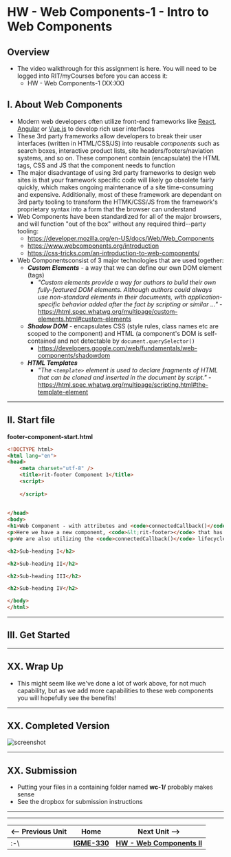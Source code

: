 # HW - Web Components-1 - Intro to Web Components

## Overview

- The video walkthrough for this assignment is here. You will need to be logged into RIT/myCourses before you can access it:
  - HW - Web Components-1 (XX:XX)


## I. About Web Components

- Modern web developers often utilize front-end frameworks like [React](https://reactjs.org/), [Angular](https://angular.io/) or [Vue.js](https://vuejs.org/) to develop rich user interfaces
- These 3rd party frameworks allow developers to break their user interfaces (written in HTML/CSS/JS) into reusable *components* such as search boxes, interactive product lists, site headers/footers/naviation systems, and so on. These component contain (encapsulate) the HTML tags, CSS and JS that the component needs to function
- The major disadvantage of using 3rd party frameworks to design web sites is that your framework specific code will likely go obsolete fairly quickly, which makes ongoing maintenance of a site time-consuming and expensive. Additionally, most of these framework are dependant on 3rd party tooling to transform the HTMK/CSS/JS from the framework's proprietary syntax into a form that the browser can understand
- Web Components have been standardized for all of the major browsers, and will function "out of the box" without any required third--party tooling:
  - https://developer.mozilla.org/en-US/docs/Web/Web_Components
  - https://www.webcomponents.org/introduction
  - https://css-tricks.com/an-introduction-to-web-components/
 - Web Componentsconsist of 3 major technologies that are used together:
   - ***Custom Elements*** - a way that we can define our own DOM element (tags)
     - *"Custom elements provide a way for authors to build their own fully-featured DOM elements. Although authors could always use non-standard elements in their documents, with application-specific behavior added after the fact by scripting or similar ..."* - https://html.spec.whatwg.org/multipage/custom-elements.html#custom-elements
    - ***Shadow DOM*** - encapsulates CSS (style rules, class names etc are scoped to the component) and HTML (a component's DOM is self-contained and not detectable by `document.querySelector()`
      - https://developers.google.com/web/fundamentals/web-components/shadowdom
    - ***HTML Templates***
      - *"The `<template>` element is used to declare fragments of HTML that can be cloned and inserted in the document by script."* - https://html.spec.whatwg.org/multipage/scripting.html#the-template-element


<hr>

## II. Start file

**footer-component-start.html**

```html
<!DOCTYPE html>
<html lang="en">
<head>
	<meta charset="utf-8" />
	<title>rit-footer Component 1</title>
	<script>
	
	</script>
	
	
</head>
<body>
<h1>Web Component - with attributes and <code>connectedCallback()</code></h1>
<p>Here we have a new component, <code>&lt;rit-footer></code> that has <ode>data-year</code> and <ode>data-text</code> attributes</p>
<p>We are also utilizing the <code>connectedCallback()</code> lifecycle method, which is invoked each time the custom element is appended into a document-connected element</p>

<h2>Sub-heading I</h2>

<h2>Sub-heading II</h2>

<h2>Sub-heading III</h2>

<h2>Sub-heading IV</h2>

</body>
</html>
```

<hr>

## III. Get Started

<hr>

## XX. Wrap Up

- This might seem like we've done a lot of work above, for not much capability, but as we add more capabilities to these web components you will hopefully see the benefits!

<hr>

## XX. Completed Version

![screenshot](_images/_web-components/HW-wc-XX.png)

<hr>

## XX. Submission

- Putting your files in a containing folder named  **wc-1/** probably makes sense
- See the dropbox for submission instructions


<hr><hr>

| <-- Previous Unit | Home | Next Unit -->
| --- | --- | --- 
|   :-\  |  [**IGME-330**](../README.md) |  [**HW - Web Components II**](HW-wc-2.md)
